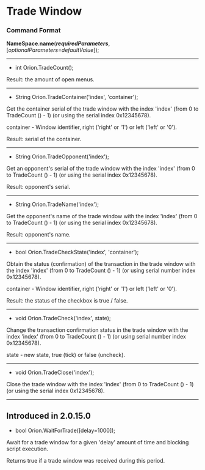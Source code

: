 # Trade Window

### Command Format

**NameSpace**.**name**(_**requiredParameters**_, [_optionalParameters=defaultValue_]);

***

- int Orion.TradeCount();

Result: the amount of open menus.

***

- String Orion.TradeContainer('index', 'container');

Get the container serial of the trade window with the index 'index' (from 0 to TradeCount () - 1) (or using the serial index 0x12345678).

container - Window identifier, right ('right' or '1') or left ('left' or '0').

Result: serial of the container.

***

- String Orion.TradeOpponent('index');

Get an opponent's serial of the trade window with the index 'index' (from 0 to TradeCount () - 1) (or using the serial index 0x12345678).

Result: opponent's serial.

***

- String Orion.TradeName('index');

Get the opponent's name of the trade window with the index 'index' (from 0 to TradeCount () - 1) (or using the serial index 0x12345678).

Result: opponent's name.

***

- bool Orion.TradeCheckState('index', 'container');

Obtain the status (confirmation) of the transaction in the trade window with the index 'index' (from 0 to TradeCount () - 1) (or using serial number index 0x12345678).

container - Window identifier, right ('right' or '1') or left ('left' or '0').

Result: the status of the checkbox is true / false.

***

- void Orion.TradeCheck('index', state);

Change the transaction confirmation status in the trade window with the index 'index' (from 0 to TradeCount () - 1) (or using serial number index 0x12345678).

state - new state, true (tick) or false (uncheck).

***

- void Orion.TradeClose('index');

Close the trade window with the index 'index' (from 0 to TradeCount () - 1) (or using the serial index 0x12345678).

***

## Introduced in 2.0.15.0

- bool Orion.WaitForTrade([delay=1000]);

Await for a trade window for a given 'delay' amount of time and blocking script execution.

Returns true if a trade window was received during this period.
